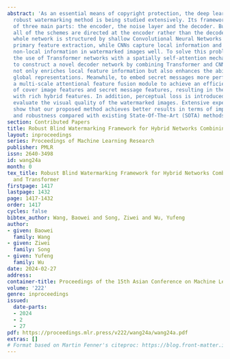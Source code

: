 ```yaml
---
abstract: 'As an essential means of copyright protection, the deep learning-based
  robust watermarking method is being studied extensively. Its framework consists
  of three main parts: the encoder, the noise layer and the decoder. But practically
  all of the schemes are directed at the encoder rather than the decoder. And the
  whole network is structured by shallow Convolutional Neural Networks (CNNs) for
  primary feature extraction, while CNNs capture local information and do not model
  non-local information in watermarked images well. To solve this problem, we consider
  the use of Transformer networks with a spatially self-attention mechanism. We propose
  to construct a novel decoder network by combining Transformer and CNNs, which can
  not only enriches local feature information but also enhances the ability to explore
  global representations. Meanwhile, to embed secret messages more perfectly, we design
  a multi-scale attentional feature fusion module to achieve an efficient aggregation
  of cover image features and secret message features, resulting in the encoded images
  with rich hybrid features. In addition, perceptual loss is introduced to better
  evaluate the visual quality of the watermarked images. Extensive experimental results
  show that our proposed method achieves better results in terms of imperceptibility
  and robustness compared with existing State-Of-The-Art (SOTA) methods.'
section: Contributed Papers
title: Robust Blind Watermarking Framework for Hybrid Networks Combining CNN and Transformer
layout: inproceedings
series: Proceedings of Machine Learning Research
publisher: PMLR
issn: 2640-3498
id: wang24a
month: 0
tex_title: Robust Blind Watermarking Framework for Hybrid Networks Combining {CNN}
  and Transformer
firstpage: 1417
lastpage: 1432
page: 1417-1432
order: 1417
cycles: false
bibtex_author: Wang, Baowei and Song, Ziwei and Wu, Yufeng
author:
- given: Baowei
  family: Wang
- given: Ziwei
  family: Song
- given: Yufeng
  family: Wu
date: 2024-02-27
address:
container-title: Proceedings of the 15th Asian Conference on Machine Learning
volume: '222'
genre: inproceedings
issued:
  date-parts:
  - 2024
  - 2
  - 27
pdf: https://proceedings.mlr.press/v222/wang24a/wang24a.pdf
extras: []
# Format based on Martin Fenner's citeproc: https://blog.front-matter.io/posts/citeproc-yaml-for-bibliographies/
---
```

